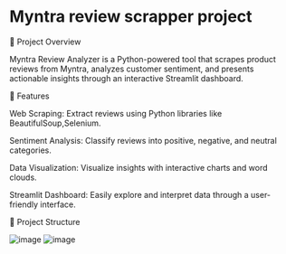 # Myntra review scrapper project
🚀 Project Overview

Myntra Review Analyzer is a Python-powered tool that scrapes product reviews from Myntra, analyzes customer sentiment, and presents actionable insights through an interactive Streamlit dashboard.

🌟 Features

Web Scraping: Extract reviews using Python libraries like BeautifulSoup,Selenium.

Sentiment Analysis: Classify reviews into positive, negative, and neutral categories.

Data Visualization: Visualize insights with interactive charts and word clouds.

Streamlit Dashboard: Easily explore and interpret data through a user-friendly interface.

📂 Project Structure

![image](https://github.com/user-attachments/assets/e28a6566-f48f-49d7-b576-d9fb7a8306ba)
![image](https://github.com/user-attachments/assets/249e5210-95d0-4fd0-be15-2984f371b0a7)


